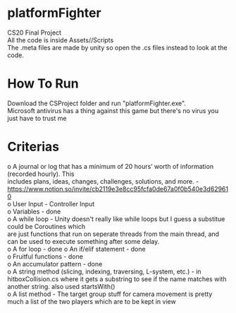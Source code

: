 # platformFighter
CS20 Final Project  
All the code is inside Assets//Scripts  
The .meta files are made by unity so open the .cs files instead to look at the code.   
  
# How To Run  
Download the CSProject folder and run "platformFighter.exe".  
Microsoft antivirus has a thing against this game but there's no virus you just have to trust me  

# Criterias  
o A journal or log that has a minimum of 20 hours’ worth of information (recorded hourly). This  
includes plans, ideas, changes, challenges, solutions, and more. -  https://www.notion.so/invite/cb2119e3e8cc95fcfa0de67a0f0b540e3d629610  
o User Input - Controller Input  
o Variables - done  
o A while loop - Unity doesn't really like while loops but I guess a substitue could be Coroutines which  
are just functions that run on seperate threads from the main thread, and can be used to execute something after some delay.  
o A for loop - done
o An if/elif statement - done    
o Fruitful functions - done   
o An accumulator pattern - done   
o A string method (slicing, indexing, traversing, L-system, etc.) - in hitboxCollision.cs where it gets a substring to see if the name matches with another string. also used startsWith()  
o A list method - The target group stuff for camera movement is pretty much a list of the two players which are to be kept in view  
